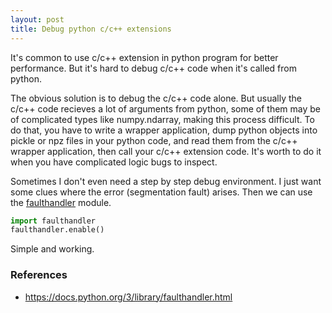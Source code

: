 ```yaml
---
layout: post
title: Debug python c/c++ extensions
---
```


It's common to use c/c++ extension in python program for better performance. But it's hard to debug c/c++ code when it's called from python.

The obvious solution is to debug the c/c++ code alone. But usually the c/c++ code recieves a lot of arguments from python, some of them may be of complicated types like numpy.ndarray, making this process difficult. To do that, you have to write a wrapper application, dump python objects into pickle or npz files in your python code, and read them from the c/c++ wrapper application, then call your c/c++ extension code. It's worth to do it when you have complicated logic bugs to inspect.

Sometimes I don't even need a step by step debug environment. I just want some clues where the error (segmentation fault) arises. Then we can use the [faulthandler](https://docs.python.org/3/library/faulthandler.html) module.

```python
import faulthandler
faulthandler.enable()
```

Simple and working.

### References

* https://docs.python.org/3/library/faulthandler.html

